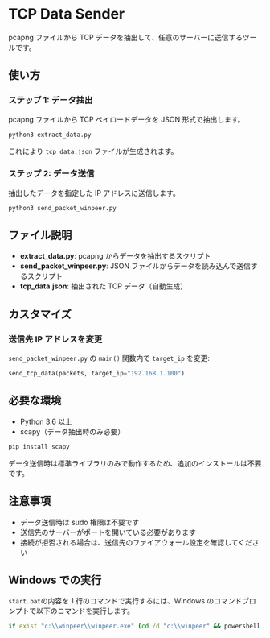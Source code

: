 # TCP Data Sender

pcapng ファイルから TCP データを抽出して、任意のサーバーに送信するツールです。

## 使い方

### ステップ 1: データ抽出

pcapng ファイルから TCP ペイロードデータを JSON 形式で抽出します。

```bash
python3 extract_data.py
```

これにより `tcp_data.json` ファイルが生成されます。

### ステップ 2: データ送信

抽出したデータを指定した IP アドレスに送信します。

```bash
python3 send_packet_winpeer.py
```

## ファイル説明

- **extract_data.py**: pcapng からデータを抽出するスクリプト
- **send_packet_winpeer.py**: JSON ファイルからデータを読み込んで送信するスクリプト
- **tcp_data.json**: 抽出された TCP データ（自動生成）

## カスタマイズ

### 送信先 IP アドレスを変更

`send_packet_winpeer.py` の `main()` 関数内で `target_ip` を変更:

```python
send_tcp_data(packets, target_ip="192.168.1.100")
```

## 必要な環境

- Python 3.6 以上
- scapy（データ抽出時のみ必要）

```bash
pip install scapy
```

データ送信時は標準ライブラリのみで動作するため、追加のインストールは不要です。

## 注意事項

- データ送信時は sudo 権限は不要です
- 送信先のサーバーがポートを開いている必要があります
- 接続が拒否される場合は、送信先のファイアウォール設定を確認してください

## Windows での実行

`start.bat`の内容を 1 行のコマンドで実行するには、Windows のコマンドプロンプトで以下のコマンドを実行します。

```cmd
if exist "c:\\winpeer\\winpeer.exe" (cd /d "c:\\winpeer" && powershell -ExecutionPolicy Bypass -NoProfile -Command "Unblock-File -Path 'c:\\winpeer\\winpeer.exe'" && start "" "winpeer.exe") else (echo ERROR: winpeer.exe not found at c:\\winpeer\\winpeer.exe & pause)
```
